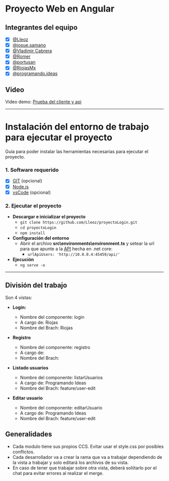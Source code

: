 # Proyecto Web en Angular

## Integrantes del equipo

- [x] [@Lleoz](https://discordapp.com/users/476574369229832203)
- [x] [@josue.samano](https://discordapp.com/users/335850826318741506)
- [x] [@Vladimir Cabrera](https://discordapp.com/users/683745689892815043)
- [x] [@Romer](https://discordapp.com/users/702955480267358329)
- [x] [@portusan](https://discordapp.com/users/717776768244908053)
- [x] [@RiojasMx](https://discordapp.com/users/201813752356536320)
- [x] [@programando.ideas](https://discordapp.com/users/716354253081542666)

## Video
Video demo: [Prueba del cliente y api](https://youtu.be/1rJqbYze7-4)

------------
# Instalación del entorno de trabajo para ejecutar el proyecto
Guía para poder instalar las herramientas necesarias para ejecutar el proyecto.
### 1. Software requerido
- [x] [GIT](https://git-scm.com/downloads) (opcional)
- [x] [Node.js](https://nodejs.org/es/)
- [x] [vsCode](https://code.visualstudio.com/) (opcional)

### 2. Ejecutar el proyecto
- **Descargar e inicializar el proyecto**
  - `git clone https://github.com/Lleoz/proyectoLogin.git`
  - `cd proyectoLogin`
  - `npm install`
- **Configuración del entorno**
	- Abrir el archivo **src\environments\environment.ts** y setear la url para que apunte a la [API](https://github.com/Lleoz/SegundoEjercicio) hecha en .net core:
		- `urlApiUsers: 'http://10.0.0.4:45459/api/'`
- **Ejecución**
  - `ng serve -o`
------------

## División del trabajo

Son 4 vistas:

- **Login:**
    - Nombre del componente: login
    - A cargo de: Riojas
    - Nombre del Brach: Riojas
- **Registro**
    - Nombre del componente: registro
    - A cargo de: 
    - Nombre del Brach:
    
- **Listado usuarios**
    - Nombre del componente: listarUsuarios
    - A cargo de: Programando Ideas
    - Nombre del Brach: feature/user-edit
- **Editar usuario**
    - Nombre del componente: editarUsuario
    - A cargo de: Programando Ideas
    - Nombre del Brach: feature/user-edit 
    
## Generalidades
- Cada modulo tiene sus propios CCS. Evitar usar el style.css por posibles conflictos.
- Cada desarrollador va a crear la rama que va a trabajar dependiendo de la vista a trabajar y solo editará los archivos de su vista.
- En caso de tener que trabajar sobre otra vista, deberá soliitarlo por el chat para evitar errores al realizar el merge.



